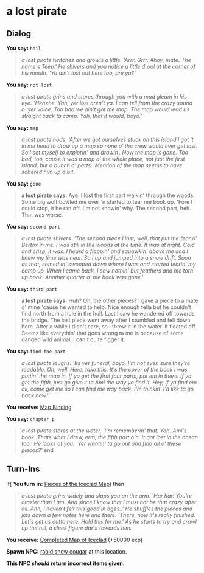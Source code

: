 # a lost pirate
## Dialog

**You say:** `hail`



>*a lost pirate twitches and growls a little. 'Arrr. Grrr. Ahoy, mate. The name's Teep.' He shivers and you notice a little drool at the corner of his mouth. 'Ya ain't lost out here too, are ya?'*

**You say:** `not lost`



>*a lost pirate grins and stares through you with a mad gleam in his eye. 'Hehehe. Yah, yer lost aren't ya. I can tell from the crazy sound o' yer voice. Too bad we ain't got me map. The map would lead us straight back ta camp. Yah, that it would, boyo.'*

**You say:** `map`



>*a lost pirate nods. 'After we got ourselves stuck on this island I got it in me head to draw up a map so none o' the crew would ever get lost. So I set myself to explorin' and drawin'. Now the map is gone. Too bad, too, cause it was a map o' the whole place, not just the first island, but a bunch o' parts.' Mention of the map seems to have sobered him up a bit.*

**You say:** `gone`



>**a lost pirate says:** Aye. I lost the first part walkin' through the woods. Some big wolf bowled me over 'n started to tear me book up. 'Fore I could stop, it he ran off. I'm not knowin' why. The second part, heh. That was worse.

**You say:** `second part`



>*a lost pirate shivers. 'The second piece I lost, well, that put the fear o' Bertox in me. I was still in the woods at the time. It was at night. Cold and crisp, it was. I heard a flappin' and squawkin' above me and I knew my time was near. So I up and jumped into a snow drift. Soon as that, somethin' swooped down where I was and started tearin' my camp up. When I came back, I saw nothin' but feathers and me torn up book. Another quarter o' me book was gone.'*

**You say:** `third part`



>**a lost pirate says:** Huh? Oh, the other pieces? I gave a piece to a mate o' mine 'cause he wanted to help. Nice enough fella but he couldn't find north from a hole in the hull. Last I saw he wandered off towards the bridge. The last piece went away after I stumbled and fell down here. After a while I didn't care, so I threw it in the water. It floated off. Seems like everythin' that goes wrong ta me is because of some danged wild animal. I can't quite figger it.

**You say:** `find the part`



>*a lost pirate laughs. 'Its yer funeral, boyo. I'm not even sure they're readable. Oh, well. Here, take this. It's the cover of the book I was puttin' the map in. If ya get the first four parts, put em in there. If ya get the fifth, just go give it ta Ami the way ya find it. Hey, if ya find em all, come get me so I can find me way back. I'm thinkin' I'd like ta go back now.'*


**You receive:**  [Map Binding](/item/17053)

**You say:** `chapter p`



>*a lost pirate stares at the water. 'I'm rememberin' that. Yah. Ami's book. Thats what I drew, erm, the fifth part o'n. It got lost in the ocean too.' He looks at you. 'Yer wantin' ta go out and find all o' these pieces?'*
end

## Turn-Ins





if( **You turn in:** [Pieces of the Iceclad Map](/item/30046)) then


>*a lost pirate grins widely and slaps you on the arm. 'Har har! You're crazier than I am. And since I know that I must not be that crazy after all. Ahh, I haven't felt this good in ages..' He shuffles the pieces and jots down a few notes here and there. 'There, now it's really finished. Let's get us outta here. Hold this fer me.' As he starts to try and crawl up the hill, a sleek figure darts towards him.*


 **You receive:**  [Completed Map of Iceclad](/item/30047) (+50000 exp)


**Spawn NPC:**  [rabid snow cougar](/npc/110012) at this location.

**This NPC *should* return incorrect items given.**

